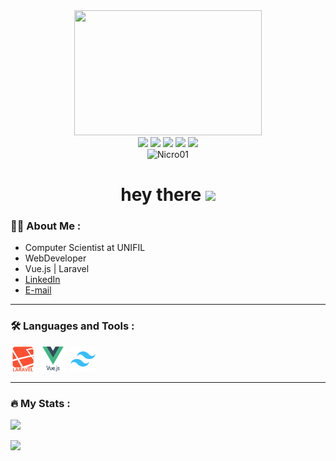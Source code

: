
<div id="header" align="center">
  <img src="https://media.giphy.com/media/ZVik7pBtu9dNS/giphy.gif" width="300" height='200'/>
</div>

<div id="badges" align='center'>
  <img src="https://img.shields.io/badge/-JavaScript-yellow"/>
  <img src="https://img.shields.io/badge/-HTML-orange"/>
  <img src="https://img.shields.io/badge/-CSS-darkblue"/>
  <img src="https://img.shields.io/badge/-Vue.js-green"/>
  <img src="https://img.shields.io/badge/-Laravel-red"/>
</div>

<div align='center'>
  <img src="https://komarev.com/ghpvc/?username=Nicro01&style=flat-square&color=blue" alt="Nicro01"/>
</div>

<h1 align='center'>
  hey there
  <img src="https://media.giphy.com/media/hvRJCLFzcasrR4ia7z/giphy.gif" width="30px"/>
</h1>


### :man_technologist: About Me :

<ul>
  <li>Computer Scientist at UNIFIL</li>
  <li>WebDeveloper</li>
  <li>Vue.js | Laravel</li>
  <li><a href="https://www.linkedin.com/in/nicolas-magalhães-b30b3525b/">LinkedIn</a></li>
  <li><a href="mailto:nicolasmagalhaes2003@gmail.com">E-mail</a></li>
</ul>


---

### :hammer_and_wrench: Languages and Tools :

<div>
 <img src="https://raw.githubusercontent.com/devicons/devicon/master/icons/laravel/laravel-plain-wordmark.svg"  title="Laravel" alt="Laravel" width="40" height="40"/>&nbsp;
  <img src="https://raw.githubusercontent.com/devicons/devicon/master/icons/vuejs/vuejs-original-wordmark.svg" title="VUE" alt="VUE" width="40" height="40"/>&nbsp;
  <img src="https://raw.githubusercontent.com/devicons/devicon/master/icons/tailwindcss/tailwindcss-plain.svg" title="TailwindCSS" alt="TailwindCSS" width="40" height="40"/>&nbsp;
</div>

---

### :fire: My Stats :

![](https://streak-stats.demolab.com?user=Nicro01&theme=onedark-duo)

![](https://readme.app.surmon.me/api/render?template_id=github-top-languages&props.username=Nicro01&props.theme=dark)


